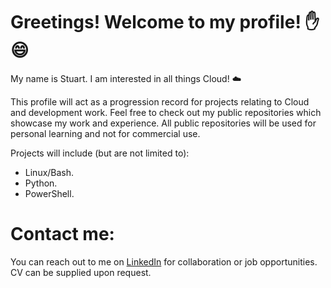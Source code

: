 # Greetings! Welcome to my profile! ✋ 😄

My name is Stuart. I am interested in all things Cloud! ☁️

This profile will act as a progression record for projects relating to Cloud and development work. Feel free to check out my public repositories which showcase my work and experience. All public repositories will be used for personal learning and not for commercial use.

Projects will include (but are not limited to):
- Linux/Bash.
- Python.
- PowerShell.

# Contact me:
You can reach out to me on <a href="https://www.linkedin.com/in/stuart-munn-ba6285165/">LinkedIn</a> for collaboration or job opportunities. CV can be supplied upon request.
